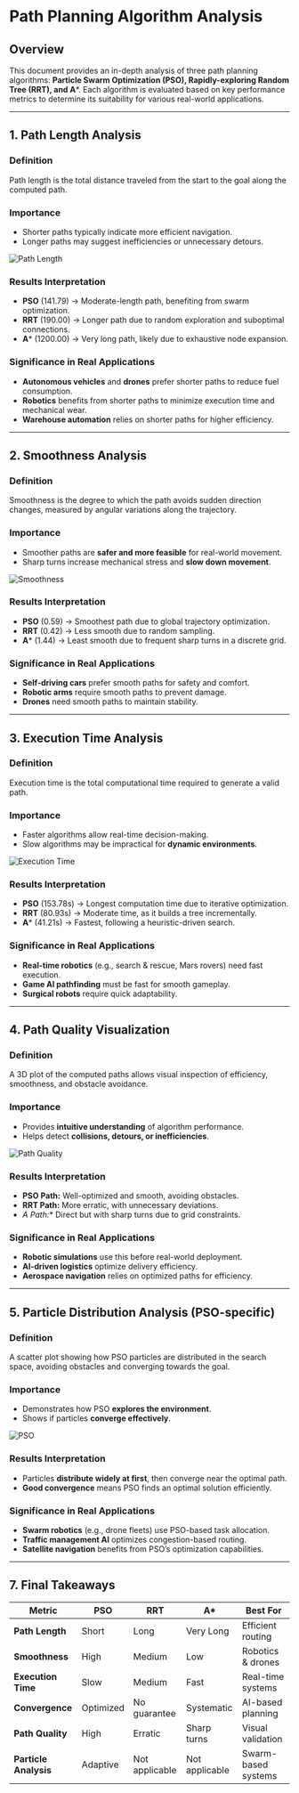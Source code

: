 # Path Planning Algorithm Analysis

## Overview
This document provides an in-depth analysis of three path planning algorithms: **Particle Swarm Optimization (PSO), Rapidly-exploring Random Tree (RRT), and A***. Each algorithm is evaluated based on key performance metrics to determine its suitability for various real-world applications.

---

## 1. Path Length Analysis

### Definition
Path length is the total distance traveled from the start to the goal along the computed path.

### Importance
- Shorter paths typically indicate more efficient navigation.
- Longer paths may suggest inefficiencies or unnecessary detours.

![Path Length](./analysis_results/path_length_comparison.png)

### Results Interpretation
- **PSO** (141.79) → Moderate-length path, benefiting from swarm optimization.
- **RRT** (190.00) → Longer path due to random exploration and suboptimal connections.
- **A*** (1200.00) → Very long path, likely due to exhaustive node expansion.

### Significance in Real Applications
- **Autonomous vehicles** and **drones** prefer shorter paths to reduce fuel consumption.
- **Robotics** benefits from shorter paths to minimize execution time and mechanical wear.
- **Warehouse automation** relies on shorter paths for higher efficiency.

---

## 2. Smoothness Analysis

### Definition
Smoothness is the degree to which the path avoids sudden direction changes, measured by angular variations along the trajectory.

### Importance
- Smoother paths are **safer and more feasible** for real-world movement.
- Sharp turns increase mechanical stress and **slow down movement**.

![Smoothness](./analysis_results/smoothness_comparison.png)

### Results Interpretation
- **PSO** (0.59) → Smoothest path due to global trajectory optimization.
- **RRT** (0.42) → Less smooth due to random sampling.
- **A*** (1.44) → Least smooth due to frequent sharp turns in a discrete grid.

### Significance in Real Applications
- **Self-driving cars** prefer smooth paths for safety and comfort.
- **Robotic arms** require smooth paths to prevent damage.
- **Drones** need smooth paths to maintain stability.

---

## 3. Execution Time Analysis

### Definition
Execution time is the total computational time required to generate a valid path.

### Importance
- Faster algorithms allow real-time decision-making.
- Slow algorithms may be impractical for **dynamic environments**.

![Execution Time](./analysis_results/time_(s)_comparison.png)

### Results Interpretation
- **PSO** (153.78s) → Longest computation time due to iterative optimization.
- **RRT** (80.93s) → Moderate time, as it builds a tree incrementally.
- **A*** (41.21s) → Fastest, following a heuristic-driven search.

### Significance in Real Applications
- **Real-time robotics** (e.g., search & rescue, Mars rovers) need fast execution.
- **Game AI pathfinding** must be fast for smooth gameplay.
- **Surgical robots** require quick adaptability.

---

## 4. Path Quality Visualization

### Definition
A 3D plot of the computed paths allows visual inspection of efficiency, smoothness, and obstacle avoidance.

### Importance
- Provides **intuitive understanding** of algorithm performance.
- Helps detect **collisions, detours, or inefficiencies**.

![Path Quality](./analysis_results/path_quality.png)

### Results Interpretation
- **PSO Path:** Well-optimized and smooth, avoiding obstacles.
- **RRT Path:** More erratic, with unnecessary deviations.
- **A* Path:** Direct but with sharp turns due to grid constraints.

### Significance in Real Applications
- **Robotic simulations** use this before real-world deployment.
- **AI-driven logistics** optimize delivery efficiency.
- **Aerospace navigation** relies on optimized paths for efficiency.

---

## 5. Particle Distribution Analysis (PSO-specific)

### Definition
A scatter plot showing how PSO particles are distributed in the search space, avoiding obstacles and converging towards the goal.

### Importance
- Demonstrates how PSO **explores the environment**.
- Shows if particles **converge effectively**.

![PSO](./analysis_results/pso_particles.png)

### Results Interpretation
- Particles **distribute widely at first**, then converge near the optimal path.
- **Good convergence** means PSO finds an optimal solution efficiently.

### Significance in Real Applications
- **Swarm robotics** (e.g., drone fleets) use PSO-based task allocation.
- **Traffic management AI** optimizes congestion-based routing.
- **Satellite navigation** benefits from PSO’s optimization capabilities.

---

## 7. Final Takeaways

| **Metric**      | **PSO** | **RRT** | **A*** | **Best For** |
|---------------|---------|--------|------|------------|
| **Path Length** | Short  | Long  | Very Long  | Efficient routing |
| **Smoothness** | High  | Medium  | Low | Robotics & drones |
| **Execution Time** | Slow  | Medium  | Fast | Real-time systems |
| **Convergence** | Optimized | No guarantee | Systematic | AI-based planning |
| **Path Quality** | High | Erratic | Sharp turns | Visual validation |
| **Particle Analysis** | Adaptive | Not applicable | Not applicable | Swarm-based systems | 


